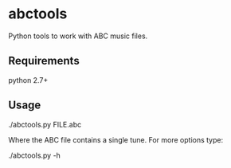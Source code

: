 abctools
========

Python tools to work with ABC music files.

Requirements
--------

python 2.7+


Usage
--------

./abctools.py FILE.abc


Where the ABC file contains a single tune. For more options type:

./abctools.py -h

